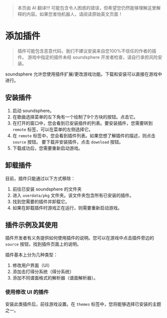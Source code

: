 > 本页由 AI 翻译!!! 可能包含令人困惑的错误，但希望您仍然能够理解这里解释的内容。如果您害怕机器人，请阅读原始英文页面！

# 添加插件
> 插件可能包含恶意代码，我们不建议安装来自您100%不信任的作者的插件。
> 游戏中指定的插件未经 soundsphere 开发者检查，请自行承担风险安装。

soundsphere 允许您使用插件扩展/更改游戏功能。下载和安装可以直接在游戏中进行。

## 安装插件
1. 启动 soundsphere。
2. 在歌曲选择菜单的左下角有一个绘制了9个方块的按钮。点击它。
3. 在打开的窗口中，您会看到已安装插件的列表。要安装插件，您需要转到 `remote` 标签，可以在菜单的左侧选择它。
4. 在 `remote` 标签中，您会看到插件列表。如果您想了解插件的描述，则点击 `source` 按钮。
   要下载并安装插件，点击 `download` 按钮。
5. 下载成功后，您需要重新启动游戏。

## 卸载插件
目前，插件只能通过以下方式移除：
1. 前往已安装 soundsphere 的文件夹
2. 进入 `userdata/pkg` 文件夹。该文件夹包含所有已安装的插件。
3. 找到您需要的插件并卸载它。
4. 如果在卸载插件时游戏正在运行，则需要重新启动游戏。

## 插件示例及其使用
插件开发者有义务提供如何使用插件的说明。您可以在游戏中点击插件旁边的 `source` 按钮，找到插件页面上的说明。

插件基本上分为几种类型：
1. 修改用户界面（UI）
2. 添加击打得分系统（得分系统）
3. 添加不同谱面格式的解析器（谱面解析器）。

### 使用修改 UI 的插件
安装此类插件后，前往游戏设置。在 `themes` 标签中，您将能够选择已安装的主题之一。

